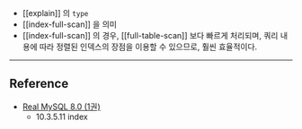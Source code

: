 - [[explain]] 의 `type`
- [[index-full-scan]] 을 의미
- [[index-full-scan]] 의 경우, [[full-table-scan]] 보다 빠르게 처리되며, 쿼리 내용에 따라 정렬된 인덱스의 장점을 이용할 수 있으므로, 훨씬 효율적이다.

---
## Reference
 -  [Real MySQL 8.0 (1권)](https://product.kyobobook.co.kr/detail/S000001766482)
	- 10.3.5.11 index